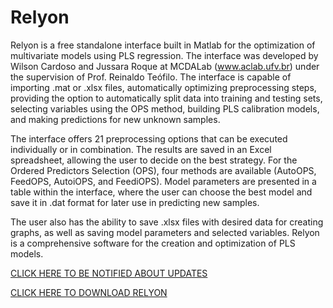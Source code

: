 # Relyon

Relyon is a free standalone interface built in Matlab for the optimization of multivariate models using PLS regression. The interface was developed by Wilson Cardoso and Jussara Roque at MCDALab (www.aclab.ufv.br) under the supervision of Prof. Reinaldo Teófilo. The interface is capable of importing .mat or .xlsx files, automatically optimizing preprocessing steps, providing the option to automatically split data into training and testing sets, selecting variables using the OPS method, building PLS calibration models, and making predictions for new unknown samples.

The interface offers 21 preprocessing options that can be executed individually or in combination. The results are saved in an Excel spreadsheet, allowing the user to decide on the best strategy. For the Ordered Predictors Selection (OPS), four methods are available (AutoOPS, FeedOPS, AutoiOPS, and FeediOPS). Model parameters are presented in a table within the interface, where the user can choose the best model and save it in .dat format for later use in predicting new samples.

The user also has the ability to save .xlsx files with desired data for creating graphs, as well as saving model parameters and selected variables. Relyon is a comprehensive software for the creation and optimization of PLS models.

[CLICK HERE TO BE NOTIFIED ABOUT UPDATES](https://forms.gle/96bNaLX6or5DcZpj6)

[CLICK HERE TO DOWNLOAD RELYON](https://drive.google.com/drive/folders/1GZJdrvaXulmGhjJr_M4z78fphZUxQYjf?usp=sharing) 
